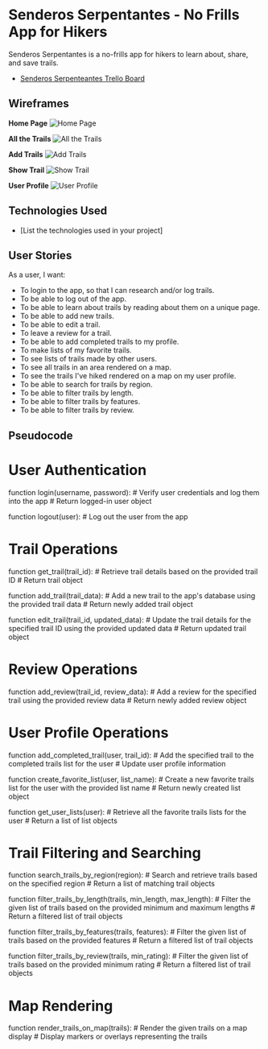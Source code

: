 # Senderos Serpentantes - No Frills App for Hikers

Senderos Serpentantes is a no-frills app for hikers to learn about, share, and save trails.
- [Senderos Serpenteantes Trello Board](https://trello.com/b/BCFgb0eM/senderos-serpenteantes)


## Wireframes

**Home Page**
![Home Page](https://i.imgur.com/uehY9Xm.png)

**All the Trails**
![All the Trails](https://i.imgur.com/Yh2DuZA.png)

**Add Trails**
![Add Trails](https://i.imgur.com/WI9SHIH.png)

**Show Trail**
![Show Trail](https://i.imgur.com/bOAL3WM.png)

**User Profile**
![User Profile](https://i.imgur.com/26B2L1K.png)

## Technologies Used

- [List the technologies used in your project]

## User Stories

As a user, I want:
- To login to the app, so that I can research and/or log trails.
- To be able to log out of the app.
- To be able to learn about trails by reading about them on a unique page.
- To be able to add new trails.
- To be able to edit a trail.
- To leave a review for a trail.
- To be able to add completed trails to my profile.
- To make lists of my favorite trails.
- To see lists of trails made by other users.
- To see all trails in an area rendered on a map.
- To see the trails I've hiked rendered on a map on my user profile.
- To be able to search for trails by region.
- To be able to filter trails by length.
- To be able to filter trails by features.
- To be able to filter trails by review.

## Pseudocode

# User Authentication
function login(username, password):
    # Verify user credentials and log them into the app
    # Return logged-in user object

function logout(user):
    # Log out the user from the app

# Trail Operations
function get_trail(trail_id):
    # Retrieve trail details based on the provided trail ID
    # Return trail object

function add_trail(trail_data):
    # Add a new trail to the app's database using the provided trail data
    # Return newly added trail object

function edit_trail(trail_id, updated_data):
    # Update the trail details for the specified trail ID using the provided updated data
    # Return updated trail object

# Review Operations
function add_review(trail_id, review_data):
    # Add a review for the specified trail using the provided review data
    # Return newly added review object

# User Profile Operations
function add_completed_trail(user, trail_id):
    # Add the specified trail to the completed trails list for the user
    # Update user profile information

function create_favorite_list(user, list_name):
    # Create a new favorite trails list for the user with the provided list name
    # Return newly created list object

function get_user_lists(user):
    # Retrieve all the favorite trails lists for the user
    # Return a list of list objects

# Trail Filtering and Searching
function search_trails_by_region(region):
    # Search and retrieve trails based on the specified region
    # Return a list of matching trail objects

function filter_trails_by_length(trails, min_length, max_length):
    # Filter the given list of trails based on the provided minimum and maximum lengths
    # Return a filtered list of trail objects

function filter_trails_by_features(trails, features):
    # Filter the given list of trails based on the provided features
    # Return a filtered list of trail objects

function filter_trails_by_review(trails, min_rating):
    # Filter the given list of trails based on the provided minimum rating
    # Return a filtered list of trail objects

# Map Rendering
function render_trails_on_map(trails):
    # Render the given trails on a map display
    # Display markers or overlays representing the trails
